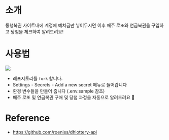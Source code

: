 # 소개 

동행복권 사이트내에 계정에 예치금만 넣어두시면 이후 매주 로또와 연금복권을 구입하고 당첨을 체크하여 알려드려요!  

# 사용법 

![](./.github/images/check.png)

- 레포지토리를 `fork`  합니다. 
- Settings - Secrets - Add a new secret 메뉴로 들어갑니다
- 환경 변수들을 만들어 줍니다 (.env.sample 참조) 
- 매주 로또 및 연금복권 구매 및 당첨 과정을 자동으로 알려드려요 🎉

# Reference 
- https://github.com/roeniss/dhlottery-api

<!-- Actions 비활성화 방지를 위한 Dummy commit -->
